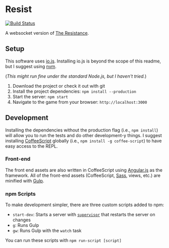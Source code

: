 # Resist

[![Build Status](https://img.shields.io/travis/bharley/resist.svg?style=flat-square)](https://travis-ci.org/bharley/resist)

A websocket version of [The Resistance].

## Setup
This software uses [io.js]. Installing io.js is beyond the scope of this
readme, but I suggest using [nvm].

(_This might run fine under the standard Node.js, but I haven't tried._)

1. Download the project or check it out with git
2. Install the project dependencies: `npm install --production`
3. Start the server: `npm start`
4. Navigate to the game from your browser: `http://localhost:3000`

## Development
Installing the dependencies without the production flag (i.e., `npm install`)
will allow you to run the tests and do other development-y things. I suggest
installing [CoffeeScript] globally (i.e., `npm install -g coffee-script`) to
have easy access to the REPL.

### Front-end
The front end assets are also written in CoffeeScript using [Angular.js] as
the framework. All of the front-end assets (CoffeeScript, [Sass], views, etc.)
are minified with [Gulp].

### npm Scripts
To make development simpler, there are three custom scripts added to npm:

- `start-dev`: Starts a server with [`supervisor`][supervisor] that restarts
  the server on changes
- `g`: Runs Gulp
- `gw`: Runs Gulp with the `watch` task

You can run these scripts with `npm run-script [script]`


[The Resistance]: https://en.wikipedia.org/wiki/The_Resistance_(game)
[io.js]: https://iojs.org/
[nvm]: https://github.com/creationix/nvm
[Node.js]: https://nodejs.org/
[CoffeeScript]: http://coffeescript.org/
[Angular.js]: https://angularjs.org/
[Sass]: http://sass-lang.com/
[Gulp]: http://gulpjs.com/
[supervisor]: https://github.com/petruisfan/node-supervisor